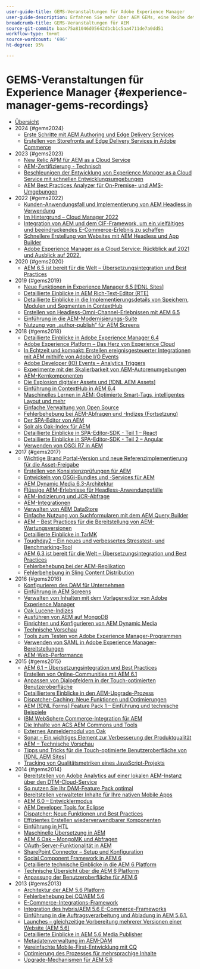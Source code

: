 ```yaml
---
user-guide-title: GEMS-Veranstaltungen für Adobe Experience Manager
user-guide-description: Erfahren Sie mehr über AEM GEMs, eine Reihe detaillierter technischer Einblicke, die von Adobe Experience Manager-Experten angeboten werden.
breadcrumb-title: GEMS-Veranstaltungen für AEM
source-git-commit: baac75a81046d05642dbcb1c5aa4711de7a0dd51
workflow-type: tm+mt
source-wordcount: '696'
ht-degree: 95%

---
```



# GEMS-Veranstaltungen für Experience Manager {#experience-manager-gems-recordings}

+ [Übersicht](overview.md)
+ 2024 {#gems2024}
   + [Erste Schritte mit AEM Authoring und Edge Delivery Services](/experience-manager-gems/gems2024/aem-authoring-and-edge-delivery.md)
   + [Erstellen von Storefronts auf Edge Delivery Services in Adobe Commerce](/experience-manager-gems/gems2024/storefronts-on-edge-delivery-with-adobe-commerce.md)
+ 2023 {#gems2023}
   + [New Relic APM für AEM as a Cloud Service](gems2023/newrelic-apm-for-aem-cloud-service.md)
   + [AEM-Zertifizierung - Technisch](gems2023/aem-certification-technical.md)
   + [Beschleunigen der Entwicklung von Experience Manager as a Cloud Service mit schnellen Entwicklungsumgebungen](/help/experience-manager-gems/gems2023/rapid-development-environments.md)
   + [AEM Best Practices Analyzer für On-Premise- und AMS-Umgebungen](gems2023/aem-best-practices-analyzer.md)
+ 2022 {#gems2022}
   + [Kunden-Anwendungsfall und Implementierung von AEM Headless in Verwendung](gems2022/customer-use-case-and-implementation-of-aem-headless-in-use.md)
   + [Im Hintergrund – Cloud Manager 2022](gems2022/looking-under-the-hood-cloud-manager-2022.md)
   + [Integration von AEM und dem CIF-Framework, um ein vielfältiges und beeindruckendes E-Commerce-Erlebnis zu schaffen](gems2022/aem-and-cif-framework-integration.md)
   + [Schnellere Erstellung von Websites mit AEM Headless und App Builder](gems2022/build-sites-faster-with-headless-and-appbuilder.md)
   + [Adobe Experience Manager as a Cloud Service: Rückblick auf 2021 und Ausblick auf 2022.](gems2022/aemcloudservice-2021-review-and-outlook.md)
+ 2020 {#gems2020}
   + [AEM 6.5 ist bereit für die Welt – Übersetzungsintegration und Best Practices](gems2020/aem65-readyfortheworld-translationintegration-bestpractices.md)
+ 2019 {#gems2019}
   + [Neue Funktionen in Experience Manager 6.5  [!DNL Sites]](gems2019/adobe-experience-manager-6-5-sites-whats-new.md)
   + [Detaillierte Einblicke in AEM Rich-Text-Editor (RTE)](gems2019/aem-rich-text-editor-rte-deep-dive1.md)
   + [Detaillierte Einblicke in die Implementierungsdetails von Speichern, Modulen und Segmenten in ContextHub](gems2019/contexthub-deep-dive.md)
   + [Erstellen von Headless-Omni-Channel-Erlebnissen mit AEM 6.5](gems2019/creating-headless-omnichannel-experiences-with-aem-65.md)
   + [Einführung in die AEM-Modernisierungs-Suite](gems2019/introducing-the-aem-modernization-suite.md)
   + [Nutzung von „author-publish“ für AEM Screens](gems2019/leveraging-author-publish-for-aem-screens.md)
+ 2018 {#gems2018}
   + [Detaillierte Einblicke in Adobe Experience Manager 6.4](gems2018/aem-6-4-technical-sneak-peek.md)
   + [Adobe Experience Platform – Das Herz von Experience Cloud](gems2018/aem-acp.md)
   + [In Echtzeit und kompakt: Erstellen ereignisgesteuerter Integrationen mit AEM mithilfe von Adobe I/O Events](gems2018/aem-adobe-io.md)
   + [Adobe Developer (IO) Events – Analytics Triggers](gems2018/aem-analytics-triggers.md)
   + [Experimente mit der Skalierbarkeit von AEM-Autorenumgebungen](gems2018/aem-author-scalability1.md)
   + [AEM-Kernkomponenten](gems2018/aem-core-components.md)
   + [Die Explosion digitaler Assets und  [!DNL AEM Assets]](gems2018/aem-digital-asset-explosion.md)
   + [Einführung in ContextHub in AEM 6.4](gems2018/aem-intro-to-contexthub.md)
   + [Maschinelles Lernen in AEM: Optimierte Smart-Tags, intelligentes Layout und mehr](gems2018/aem-machine-learning.md)
   + [Einfache Verwaltung von Open Source](gems2018/aem-maintaining-open-source.md)
   + [Fehlerbehebung bei AEM-Abfragen und -Indizes (Fortsetzung)](gems2018/aem-query-and-index-troubleshooting2.md)
   + [Der SPA-Editor von AEM](gems2018/aem-spa-editor.md)
   + [Solr als Oak-Index für AEM](gems2018/solr-as-an-oak-index-for-aem.md)
   + [Detaillierte Einblicke in SPA-Editor-SDK - Teil 1 – React](gems2018/spa-editor-sdk-deep-dive-react.md)
   + [Detaillierte Einblicke in SPA-Editor-SDK - Teil 2 – Angular](gems2018/spa-editor-sdk-deep-dive-angular.md)
   + [Verwenden von OSGi R7 in AEM](gems2018/using-osgi-r7-in-aem.md)
+ 2017 {#gems2017}
   + [Wichtige Brand Portal-Version und neue Referenzimplementierung für die Asset-Freigabe](gems2017/aem-brand-portal.md)
   + [Erstellen von Konsistenzprüfungen für AEM](gems2017/aem-building-health-checks-for-aem.md)
   + [Entwickeln von OSGi-Bundles und -Services für AEM](gems2017/aem-developing-osgi-bundles-services-for-aem.md)
   + [AEM Dynamic Media 6.3-Architektur](gems2017/aem-dynamic-media-architecture.md)
   + [Flüssige AEM-Erlebnisse für Headless-Anwendungsfälle](gems2017/aem-headless-usecases.md)
   + [AEM-Indizierung und JCR-Abfrage](gems2017/aem-indexing-jcr-query.md)
   + [AEM-Integrationen](gems2017/aem-integrations.md)
   + [Verwalten von AEM DataStore](gems2017/aem-managing-aem-datastore.md)
   + [Einfache Nutzung von Suchformularen mit dem AEM Query Builder](gems2017/aem-search-forms-using-querybuilder.md)
   + [AEM – Best Practices für die Bereitstellung von AEM-Wartungsversionen](gems2017/aem-sustenance-best-practices-deploying-maintenance-releases.md)
   + [Detaillierte Einblicke in TarMK](gems2017/aem-tarmk-deepdive.md)
   + [Toughday2 – Ein neues und verbessertes Stresstest- und Benchmarking-Tool](gems2017/aem-toughday2-stress-testing-benchmarking-tool.md)
   + [AEM 6.3 ist bereit für die Welt – Übersetzungsintegration und Best Practices](gems2017/aem-translation-best-practices.md)
   + [Fehlerbehebung bei der AEM-Replikation](gems2017/aem-troubleshooting-aem-replication.md)
   + [Fehlerbehebung in Sling Content Distribution](gems2017/aem-troubleshooting-sling.md)
+ 2016 {#gems2016}
   + [Konfigurieren des DAM für Unternehmen](gems2016/aem-configuring-dam-for-enterprise.md)
   + [Einführung in AEM Screens](gems2016/aem-introduction-to-aem-screens.md)
   + [Verwalten von Inhalten mit dem Vorlageneditor von Adobe Experience Manager](gems2016/aem-managing-content-with-template-editor.md)
   + [Oak Lucene-Indizes](gems2016/aem-oak-lucene-indexes.md)
   + [Ausführen von AEM auf MongoDB](gems2016/aem-running-aem-on-mongodb.md)
   + [Einrichten und Konfigurieren von AEM Dynamic Media](gems2016/aem-setup-and-configure-aem-dynamic-media.md)
   + [Technische Vorschau](gems2016/aem-technical-sneak-peek.md)
   + [Tools zum Testen von Adobe Experience Manager-Programmen](gems2016/aem-testing-tools-for-aem-apps.md)
   + [Verwenden von SAML in Adobe Experience Manager-Bereitstellungen](gems2016/aem-utilizing-saml-in-aem-deployments.md)
   + [AEM-Web-Performance](gems2016/aem-web-performance.md)
+ 2015 {#gems2015}
   + [AEM 6.1 – Übersetzungsintegration und Best Practices](gems2015/aem-6-1-translation-integration-and-best-practices.md)
   + [Erstellen von Online-Communities mit AEM 6.1](gems2015/aem-creating-online-communities-with-aem-6-1.md)
   + [Anpassen von Dialogfeldern in der Touch-optimierten Benutzeroberfläche](gems2015/aem-customizing-dialog-fields-in-touch-ui.md)
   + [Detailliertere Einblicke in den AEM-Upgrade-Prozess](gems2015/aem-deep-dive-into-aem-upgrade-process.md)
   + [Dispatcher-Caching: Neue Funktionen und Optimierungen](gems2015/aem-dispatcher-caching-new-features-and-optimizations.md)
   + [AEM  [!DNL Forms]  Feature Pack 1 – Einführung und technische Beispiele](gems2015/aem-forms-feature-pack-1-introduction-and-technical-samples.md)
   + [IBM WebSphere Commerce-Integration für AEM](gems2015/aem-ibm-websphere-commerce-integration-for-aem.md)
   + [Die Inhalte von ACS AEM Commons und Tools](gems2015/aem-inside-acs-aem-commons-and-tools.md)
   + [Externes Anmeldemodul von Oak](gems2015/aem-oak-external-login-module-authenticating-with-ldap-and-beyond.md)
   + [Sonar – Ein wichtiges Element zur Verbesserung der Produktqualität](gems2015/aem-sonar-a-key-element-to-improve-product-quality.md)
   + [AEM – Technische Vorschau](gems2015/aem-tech-sneak-peek.md)
   + [Tipps und Tricks für die Touch-optimierte Benutzeroberfläche von  [!DNL AEM Sites] ](gems2015/aem-tips-and-tricks-for-aem-sites-touch-ui.md)
   + [Tracking von Qualitätsmetriken eines JavaScript-Projekts](gems2015/aem-track-quality-metrics-of-your-javascript-project.md)
+ 2014 {#gems2014}
   + [Bereitstellen von Adobe Analytics auf einer lokalen AEM-Instanz über den DTM-Cloud-Service](gems2014/aem-adobe-analytics-dynamic-tag-management.md)
   + [So nutzen Sie Ihr DAM-Feature Pack optimal](gems2014/aem-dam-feature-pack.md)
   + [Bereitstellen verwalteter Inhalte für Ihre nativen Mobile Apps](gems2014/aem-delivering-managed-content-to-your-native-apps.md)
   + [AEM 6.0 – Entwicklermodus](gems2014/aem-developer-mode.md)
   + [AEM Developer Tools for Eclipse](gems2014/aem-developer-tools-for-eclipse.md)
   + [Dispatcher: Neue Funktionen und Best Practices](gems2014/aem-dispatcher.md)
   + [Effizientes Erstellen wiederverwendbarer Komponenten](gems2014/aem-efficiently-build-reusable-components.md)
   + [Einführung in HTL](gems2014/aem-introduction-to-htl.md)
   + [Maschinelle Übersetzung in AEM](gems2014/aem-machine-translation-in-aem.md)
   + [AEM 6 Oak – MongoMK und Abfragen](gems2014/aem-oak-mongomk-and-queries.md)
   + [OAuth-Server-Funktionalität in AEM](gems2014/aem-oauth-server-functionality-in-aem.md)
   + [SharePoint Connector – Setup und Konfiguration](gems2014/aem-sharepoint-connector-setup-and-configuration.md)
   + [Social Component Framework in AEM 6](gems2014/aem-social-component-framework-in-aem-6.md)
   + [Detaillierte technische Einblicke in die AEM 6 Platform](gems2014/aem-technical-deep-dive-into-the-aem-6-platform.md)
   + [Technische Übersicht über die AEM 6 Platform](gems2014/aem-technical-overview-of-the-aem-6-platform.md)
   + [Anpassung der Benutzeroberfläche für AEM 6](gems2014/aem-user-interface-customization-for-aem6.md)
+ 2013 {#gems2013}
   + [Architektur der AEM 5.6 Platform](gems2013/aem-architecture-of-the-aem-5-6-platform.md)
   + [Fehlerbehebung bei CQ/AEM 5.6](gems2013/aem-cq-aem-5-6-troubleshooting.md)
   + [E-Commerce-Integrations-Framework](gems2013/aem-ecommerce-integration-framework.md)
   + [Integration des hybris/AEM 5.6 E-Commerce-Frameworks](gems2013/aem-hybris-ecommerce-framework-integration.md)
   + [Einführung in die Auftragsverarbeitung und Abladung in AEM 5.6.1.](gems2013/aem-job-handling-and-offloading.md)
   + [Launches – gleichzeitige Vorbereitung mehrerer Versionen einer Website (AEM 5.6)](gems2013/aem-launches.md)
   + [Detaillierte Einblicke in AEM 5.6 Media Publisher](gems2013/aem-media-publisher-deep-dive.md)
   + [Metadatenverwaltung im AEM-DAM](gems2013/aem-metadata-management-in-aem-dam.md)
   + [Vereinfachte Mobile-First-Entwicklung mit CQ](gems2013/aem-mobile-first-development-with-cq-made-easy.md)
   + [Optimierung des Prozesses für mehrsprachige Inhalte](gems2013/aem-streamlining-multilingual-content-process.md)
   + [Upgrade-Mechanismen für AEM 5.6](gems2013/aem-upgrade-mechanisms.md)

<!--
+ [Archive] {#archive}
    + [AEM 6 Oak: MongoMK and Queries](archive/aem-oak-mongomk-and-queries.md)
    + [Search forms made easy with the AEM querybuilder](archive/aem-search-forms-using-querybuilder.md)
    + [Deep Dive on implementation details of stores, modules and segments in ContextHub](archive/contexthub-deep-dive.md)
    + [AEM Web Performance](archive/aem-web-performance.md)
    + [AEM Query and Index Troubleshooting](archive/aem-query-and-index-troubleshooting.md)
    + [User Interface Customization for AEM 6](archive/aem-user-interface-customization-for-aem6.md)
    + [Technical Sneak Peek](archive/aem-technical-sneak-peek.md)
    + [Customizing Dialog Fields in Touch UI](archive/aem-customizing-dialog-fields-in-touch-ui.md)
    + [Building Health Checks for AEM](archive/aem-building-health-checks-for-aem.md)
    + [Running AEM on MongoDB](archive/aem-running-aem-on-mongodb.md)
    + [AEM 5.6 Media Publisher Deep Dive ](archive/aem-media-publisher-deep-dive.md)
    + [AEM Fluid Experiences for headless usecases](archive/aem-headless-usecases.md)
    + [The Digital Asset Explosion & AEM Assets](archive/aem-digital-asset-explosion.md)
    + [Introduction of Job Handling and Offloading in AEM 5.6.1. ](archive/aem-job-handling-and-offloading.md)
    + [Technical Overview of the AEM 6 Platform](archive/aem-technical-overview-of-the-aem-6-platform.md)
    + [Launches: concurrent preparation of multiple versions of a website (AEM 5.6) ](archive/aem-launches.md)
    + [Efficiently Build Reusable Components](archive/aem-efficiently-build-reusable-components.md)
    + [AEM Integrations - a solid foundation goes a long way](archive/aem-integrations.md)
    + [Dispatcher - New features and best practices](archive/aem-dispatcher.md)
    + [Adobe Experience Manager 6.5 Sites - What's New](archive/adobe-experience-manager-6-5-sites-whats-new.md)
    + [Oak's External Login Module - Authenticating with LDAP and Beyond](archive/aem-oak-external-login-module-authenticating-with-ldap-and-beyond.md)
    + [Troubleshooting AEM Replication](archive/aem-troubleshooting-aem-replication.md)
    + [Metadata Management in AEM DAM](archive/aem-metadata-management-in-aem-dam.md)
    + [AEM 6.5 Ready for the World - Translation Integration & Best Practices](archive/aem65-readyfortheworld-translationintegration-bestpractices.md)
    + [hybris/AEM 5.6 eCommerce framework integration](archive/aem-hybris-ecommerce-framework-integration.md)
    + [How to deploy Adobe Analytics on a local AEM instance by using the Dynamic Tag Management cloud service](archive/aem-adobe-analytics-dynamic-tag-management.md)
    + [eCommerce Integration Framework ](archive/aem-ecommerce-integration-framework.md)
    + [Real-time and lightweight: build event-driven integrations with AEM using Adobe I/O Events](archive/aem-adobe-io.md)
    + [AEM Tech Sneak Peek](archive/aem-tech-sneak-peek.md)
    + [AEM Rich Text Editor (RTE) Deep Dive](archive/aem-rich-text-editor-rte-deep-dive1.md)
    + [Deep dive into AEM upgrade process](archive/aem-deep-dive-into-aem-upgrade-process.md)
    + [AEM SPA Editor](archive/aem-spa-editor.md)
    + [MSM and Translation: Best Practices ](archive/aem-msm-and-translation-best-practices.md)
    + [AEM Indexing and JCR Query](archive/aem-indexing-jcr-query.md)
    + [IBM WebSphere Commerce Integration for AEM](archive/aem-ibm-websphere-commerce-integration-for-aem.md)
    + [Setup and Configure AEM Dynamic Media](archive/aem-setup-and-configure-aem-dynamic-media.md)
    + [Leveraging author-publish for AEM Screens](archive/leveraging-author-publish-for-aem-screens.md)
    + [Experiments in AEM Author Scalability](archive/aem-author-scalability1.md)
    + [Introduction to AEM Screens](archive/aem-introduction-to-aem-screens.md)
    + [Creating Headless Omnichannel Experiences with AEM 6.5](archive/creating-headless-omnichannel-experiences-with-aem-65.md)
    + [Developing OSGi Bundles and Services for AEM](archive/aem-developing-osgi-bundles-services-for-aem.md)
    + [Technical Deep Dive into the AEM 6 Platform](archive/aem-technical-deep-dive-into-the-aem-6-platform.md)
    + [Adobe Experience Platform - The Heart of Experience Cloud](archive/aem-acp.md)
    + [Social Component Framework in AEM 6](archive/aem-social-component-framework-in-aem-6.md)
    + [Mobile-First Development with CQ Made Easy](archive/aem-mobile-first-development-with-cq-made-easy.md)
    + [AEM Core Components](archive/aem-core-components.md)
    + [AEM SPA Editor](archive/jcr-aem-spa-editor.md)
    + [Major Brand Portal Release and new reference implementation for Asset Share](archive/aem-brand-portal.md)
    + [Utilizing SAML in Adobe Experience Manager deployments](archive/aem-utilizing-saml-in-aem-deployments.md)
    + [AEM 6.0 Developer Mode](archive/aem-developer-mode.md)
    + [AEM [!DNL Forms] Feature Pack 1 introduction and technical samples](archive/aem-forms-feature-pack-1-introduction-and-technical-samples.md)
    + [CQ/AEM 5.6 Troubleshooting](archive/aem-cq-aem-5-6-troubleshooting.md)
    + [AEM Dynamic Media 6.3 Architecture](archive/aem-dynamic-media-architecture.md)
    + [Inside ACS AEM Commons & Tools](archive/aem-inside-acs-aem-commons-and-tools.md)
    + [Creating online Communities with AEM 6.1](archive/aem-creating-online-communities-with-aem-6-1.md)
    + [OAuth Server functionality in AEM - Embrace Federation and unleash your REST APIs!](archive/aem-oauth-server-functionality-in-aem.md)
    + [Into the tar pit: a TarMK deep dive](archive/aem-tarmk-deepdive.md)
    + [Oak Lucene Indexes](archive/aem-oak-lucene-indexes.md)
    + [AEM Developer Tools for Eclipse](archive/aem-developer-tools-for-eclipse.md)
    + [Solr as an Oak index for AEM](archive/solr-as-an-oak-index-for-aem1.md)
    + [Toughday2 - A new and improved stress testing and benchmarking tool](archive/aem-toughday2-stress-testing-benchmarking-tool.md)
    + [Introduction to ContextHub in AEM 6.4](archive/aem-intro-to-contexthub.md)
    + [Configuring the DAM for Enterprise](archive/aem-configuring-dam-for-enterprise.md)
    + [Managing AEM DataStore](archive/aem-managing-aem-datastore.md)
    + [AEM Sustenance - Best Practices for deploying AEM Maintenance Releases](archive/aem-sustenance-best-practices-deploying-maintenance-releases.md)
    + [Maintaining Open Source While Maintaining Your Sanity](archive/aem-maintaining-open-source.md)
    + [SPA Editor SDK Deep Dive - Part 1 - React ](archive/spa-editor-sdk-deep-dive-react.md)
    + [Tools to use for testing Adobe Experience Manager applications](archive/aem-testing-tools-for-aem-apps.md)
    + [Machine Learning in AEM: Enhanced Smart Tags, Smart Layout and more](archive/aem-machine-learning.md)
    + [Tips and tricks for AEM Sites Touch UI](archive/aem-tips-and-tricks-for-aem-sites-touch-ui.md)
    + [Dispatcher Caching - New Features and Optimizations](archive/aem-dispatcher-caching-new-features-and-optimizations.md)
    + [How to get the most out of your DAM Feature Pack](archive/aem-dam-feature-pack.md)
    + [Troubleshooting Sling Content Distribution](archive/aem-troubleshooting-sling.md)
    + [Introduction to HTL](archive/aem-introduction-to-htl.md)
    + [Delivering Managed Content to your Native Apps](archive/aem-delivering-managed-content-to-your-native-apps.md)
    + [SharePoint Connector - Setup and Configuration](archive/aem-sharepoint-connector-setup-and-configuration.md)
    + [AEM 6.1 Translation Integration & Best Practices](archive/aem-6-1-translation-integration-and-best-practices.md)
    + [Managing your content with the template editor of Adobe Experience Manager](archive/aem-managing-content-with-template-editor.md)
    + [SPA Editor SDK Deep Dive - Part 2 - Angular](archive/spa-editor-sdk-deep-dive-angular.md)
    + [Sonar - A key element to improve product quality](archive/aem-sonar-a-key-element-to-improve-product-quality.md)
    + [AEM 6.3 Ready for the World - Translation Integration & Best Practices](archive/aem-translation-best-practices.md)
    + [AEM 5.6 upgrade mechanisms ](archive/aem-upgrade-mechanisms.md)
    + [Track quality metrics of your Javascript project](archive/aem-track-quality-metrics-of-your-javascript-project.md)
    + [Streamlining multilingual content process](archive/aem-streamlining-multilingual-content-process.md)
    + [Deep Dive into Adobe Experience Manager 6.4](archive/aem-6-4-technical-sneak-peek.md)
    + [Machine Translation in AEM](archive/aem-machine-translation-in-aem.md)
    + [Using OSGi R7 in AEM](archive/using-osgi-r7-in-aem.md)
    + [Architecture of the AEM 5.6 Platform](archive/aem-architecture-of-the-aem-5-6-platform.md)
    + [Adobe I/O Events - Analytics Triggers](archive/aem-analytics-triggers.md)
    + [Introducing the AEM Modernization Suite](archive/introducing-the-aem-modernization-suite.md)
    + [AEM Query and Index Troubleshooting](archive/aem-query-and-index-troubleshooting2.md)
-->
